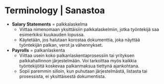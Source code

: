 # Terminology | Sanastoa


- **Salary Statements** = palkkalaskelma
  - Viittaa nimenomaan yksittäisiin palkkalaskelmiin, jotka työntekijä saa esimerkiksi kuukauden lopussa.
  - Käytetään, jos halutaan korostaa dokumenttia, joka näyttää työntekijän palkan, verot ja vähennykset.
- **Payrolls** = palkanlaskenta
  - Viittaa usein koko palkanlaskentaprosessiin tai yrityksen palkkahallinnon järjestelmään. Voi tarkoittaa myös kaikkia työntekijöitä koskevaa palkanmaksua tiettynä ajankohtana.
  - Sopii paremmin silloin, kun puhutaan järjestelmästä, listasta tai prosessista, ei yksittäisestä dokumentista.
